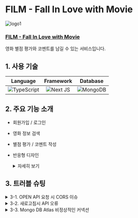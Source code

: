 # FILM - Fall In Love with Movie
![logo1](https://user-images.githubusercontent.com/60064471/203241962-c2db2cdc-7be1-45dd-b669-4a75c6d703cb.png)

### [FILM - Fall In Love with Movie](https://fall-in-love-with-movie.vercel.app/)
영화 별점 평가와 코멘트를 남길 수 있는 서비스입니다.

## 1. 사용 기술
|Language|Framework|Database|
|:---:|:---:|:---:|
|![TypeScript](https://img.shields.io/badge/typescript-%23007ACC.svg?style=for-the-badge&logo=typescript&logoColor=white)|![Next JS](https://img.shields.io/badge/Next-black?style=for-the-badge&logo=next.js&logoColor=white)|![MongoDB](https://img.shields.io/badge/MongoDB-%234ea94b.svg?style=for-the-badge&logo=mongodb&logoColor=white)|

## 2. 주요 기능 소개
- 회원가입 / 로그인
- 영화 정보 검색
- 별점 평가 / 코멘트 작성
- 반응형 디자인
  <details>    
    <summary>자세히 보기</summary>

    ### 2-1. 회원가입 / 로그인
    ![auth](https://user-images.githubusercontent.com/60064471/203223033-4776d8c6-c2d8-49b1-9ae9-bda3c6f4ac03.gif)
    - `NestAuth.js`를 사용해 인증 기능 구현
    - **Client**와 **Server** 양쪽에서 입력 값에 대한 **Validation**
    ### 2-2. 영화 정보 검색
    ![search](https://user-images.githubusercontent.com/60064471/203223071-4a9f0187-a117-41d4-a204-359f830dc566.gif)
    - 영화 정보는 [TMDB API](https://developers.themoviedb.org/3/getting-started/introduction)를 이용 
    ### 2-3. 별점 평가 / 코멘트 작성
    ![rating](https://user-images.githubusercontent.com/60064471/203223074-3d946a6e-7efe-4593-8298-a4005c9f0919.gif)
    - 로그인 후 별점 평가와 코멘트 작성이 가능
    ### 2-4. 반응형 디자인
    ![responsive](https://user-images.githubusercontent.com/60064471/203244732-3d78bf5e-ac7b-40cd-b103-1619c7cdecd6.gif)
    - 휴대전화 / 데스크탑 화면 크기에 맞춘 반응형 디자인
  </details>

## 3. 트러블 슈팅
<details>
  <summary>3-1. OPEN API 요청 시 CORS 이슈</summary>
  
  
  ### 😣 문제 상황  
  - **Client**에서 OPEN API 요청을 보냈더니 CORS 이슈 발생
  ### ✅ 해결
  - OPEN API 요청을 보내는 코드를 API routes로 옮기고 **Client**에서는 API routes를 통해 데이터를 받아오도록 조치
</details>
<details>
  <summary>3-2. 새로고침시 API 오류</summary>

  
  ### 😣 문제 상황
  ```javascript
  const getMovieDetail = async (movieId: string) => {
    const response = await axios.post('/api/detail/detail', {
      movieId: movieId,
    });
    const data = response.data.data;
    return data;
  };
  ```
  ![image](https://user-images.githubusercontent.com/60064471/203254149-78a109d8-8779-498a-9d4c-7063560aea66.png)
  - 브라우저의 주소창을 통해 해당 페이지에 접근하거나 새로고침을 할 경우 API 에러 발생.
  
  ### ✅ 해결
  ```javascript
  import axios from 'axios';

  async function handler(req: any, res: any) {
    const { movieId } = req.body;
    if (movieId === undefined) {
      return;
    }
    const response = await axios({
      url: `https://api.themoviedb.org/3//movie/${movieId}?api_key=${process.env.API_KEY}&language=ko-KR`,
      method: 'get',
    });
    res.status(201).json({ data: response.data });
  }

  export default handler;
  ```
  - `movieId`에 값이 할당되지 않고 `undefined`인 상태에서 요청을 해 발생한 문제
  - `movieId`가 `undefined`일 경우 **Early return**하도록 조치
  
</details>
<details>
  <summary>3-3. Mongo DB Atlas 비정상적인 커넥션</summary>
  
  
  ### 😣 문제 상황
  ![image](https://user-images.githubusercontent.com/60064471/203250307-53de7ede-160e-4313-b804-806297ab6a83.png)
  - 코멘트 작성 기능 개발 중 갑자기 Mongo DB에 연결이 되지 않는 현상 발생
  - 경고 메일을 통해 500개가 넘는 비정상적인 동시 커넥션이 발생한 것을 확인
  ### ✅ 해결
  ```javascript
  const client = await connectToDatabase();
  const db = client.db('film');
  ```
  - API routes에서 요청을 받을 때마다 새로 DB에 접속을 한 후 접속을 종료하지 않아서 발생한 문제
  - `client.close()`를 추가해 DB 사용이 끝나면 연결을 종료하도록 조치
</details>
